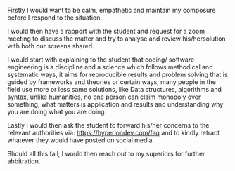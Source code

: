  Firstly I would want to be calm, empathetic and maintain my composure before
 I respond to the situation. 

I would then have a rapport with the student and request for a zoom meeting to
discuss the matter and try to analyse and review his/hersolution with both our
screens shared.

I would start with explaining to the student that coding/ software engineering
is a discipline and a science which follows methodical and systematic ways, it
aims for reproducible results and problem solving that is guided by frameworks
and theories or certain ways, many people in the field use more or less same
solutions, like Data structures, algorithms and syntax, unlike humanities, no
one person can claim monopoly over something, what matters is application and
results and understanding why you are doing what you are doing.

Lastly I would then ask the student to forward his/her concerns to the relevant
authorities via: https://hyperiondev.com/faq  and to kindly retract whatever they would have
posted on social media.

Should all this fail, I would then reach out to my superiors for further
abbitration.
